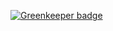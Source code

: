 
[![Greenkeeper badge](https://badges.greenkeeper.io/Drae/starstreak.net.svg)](https://greenkeeper.io/)
